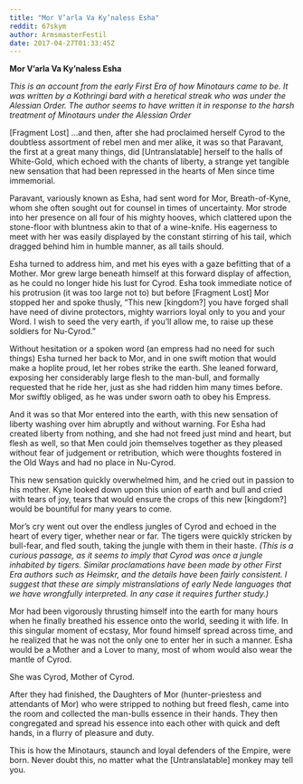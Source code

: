 ```yaml
---
title: "Mor V’arla Va Ky’naless Esha"
reddit: 67skym
author: ArmsmasterFestil
date: 2017-04-27T01:33:45Z
---
```


**Mor V’arla Va Ky’naless Esha**

*This is an account from the early First Era of how Minotaurs came to be. It was written by a Kothringi bard with a heretical streak who was under the Alessian Order. The author seems to have written it in response to the harsh treatment of Minotaurs under the Alessian Order*

[Fragment Lost] ...and then, after she had proclaimed herself Cyrod to the doubtless assortment of rebel men and mer alike, it was so that Paravant, the first at a great many things, did [Untranslatable] herself to the halls of White-Gold, which echoed with the chants of liberty, a strange yet tangible new sensation that had been repressed in the hearts of Men since time immemorial. 

Paravant, variously known as Esha, had sent word for Mor, Breath-of-Kyne, whom she often sought out for counsel in times of uncertainty. Mor strode into her presence on all four of his mighty hooves, which clattered upon the stone-floor with bluntness akin to that of a wine-knife. His eagerness to meet with her was easily displayed by the constant stirring of his tail, which dragged behind him in  humble manner, as all tails should. 

Esha turned to address him, and met his eyes with a gaze befitting that of a Mother. Mor grew large beneath himself at this forward display of affection, as he could no longer hide his lust for Cyrod. Esha took immediate notice of his protrusion (it was too large not to) but before [Fragment Lost] Mor stopped her and spoke thusly, “This new [kingdom?] you have forged shall have need of divine protectors, mighty warriors loyal only to you and your Word. I wish to seed the very earth, if you’ll allow me, to raise up these soldiers for Nu-Cyrod.”

Without hesitation or a spoken word (an empress had no need for such things) Esha turned her back to Mor, and in one swift motion that would make a hoplite proud, let her robes strike the earth. She leaned forward, exposing her considerably large flesh to the man-bull, and formally requested that he ride her, just as she had ridden him many times before. Mor swiftly obliged, as he was under sworn oath to obey his Empress. 

And it was so that Mor entered into the earth, with this new sensation of liberty washing over him abruptly and without warning. For Esha had created liberty  from nothing, and she had not freed just mind and heart, but flesh as well, so that Men could join themselves together as they pleased without fear of judgement or retribution, which were thoughts fostered in the Old Ways and had no place in Nu-Cyrod.

This new sensation quickly overwhelmed him, and he cried out in passion to his mother. Kyne looked down upon this union of earth and bull and cried with tears of joy, tears that would ensure the crops of this new [kingdom?] would be bountiful for many years to come. 

Mor’s cry went out over the endless jungles of Cyrod and echoed in the heart of every tiger, whether near or far. The tigers were quickly stricken by bull-fear, and fled south, taking the jungle with them in their haste. *(This is a curious passage, as it seems to imply that Cyrod was once a jungle inhabited by tigers. Similar proclamations have been made by other First Era authors such as Heimskr, and the details have been fairly consistent. I suggest that these are simply mistranslations of early Nede languages that we have wrongfully interpreted. In any case it requires further study.)*

Mor had been vigorously thrusting himself into the earth for many hours when he finally breathed his essence onto the world, seeding it with life. In this singular moment of ecstasy, Mor found himself spread across time, and he realized that he was not the only one to enter her in such a manner. Esha would be a Mother and a Lover to many, most of whom would also wear the mantle of Cyrod. 

She was Cyrod, Mother of Cyrod. 

After they had finished, the Daughters of Mor (hunter-priestess and attendants of Mor) who were stripped to nothing but freed flesh, came into the room and collected the man-bulls essence in their hands. They then congregated and spread his essence into each other with quick and deft hands, in a flurry of pleasure and duty. 

This is how the Minotaurs, staunch and loyal defenders of the Empire, were born. Never doubt this, no matter what the [Untranslatable] monkey may tell you. 

